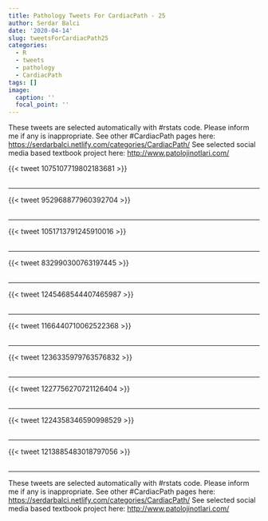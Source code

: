 ```yaml
---
title: Pathology Tweets For CardiacPath - 25
author: Serdar Balci
date: '2020-04-14'
slug: tweetsForCardiacPath25
categories:
  - R
  - tweets
  - pathology
  - CardiacPath
tags: []
image:
  caption: ''
  focal_point: ''
---
```



These tweets are selected automatically with #rstats code. Please inform me if any is inappropriate.
See other #CardiacPath pages here: https://serdarbalci.netlify.com/categories/CardiacPath/ 
See selected social media based textbook project here: http://www.patolojinotlari.com/

{{< tweet 1075107719802183681 >}}
<br>
<br>
<hr>
{{< tweet 952968877960392704 >}}
<br>
<br>
<hr>
{{< tweet 1051713791245910016 >}}
<br>
<br>
<hr>
{{< tweet 832990300763197445 >}}
<br>
<br>
<hr>
{{< tweet 1245468544407465987 >}}
<br>
<br>
<hr>
{{< tweet 1166440710062522368 >}}
<br>
<br>
<hr>
{{< tweet 1236335979763576832 >}}
<br>
<br>
<hr>
{{< tweet 1227756270721126404 >}}
<br>
<br>
<hr>
{{< tweet 1224358346590998529 >}}
<br>
<br>
<hr>
{{< tweet 1213885483018797056 >}}
<br>
<br>
<hr>


These tweets are selected automatically with #rstats code. Please inform me if any is inappropriate.
See other #CardiacPath pages here: https://serdarbalci.netlify.com/categories/CardiacPath/ 
See selected social media based textbook project here: http://www.patolojinotlari.com/
